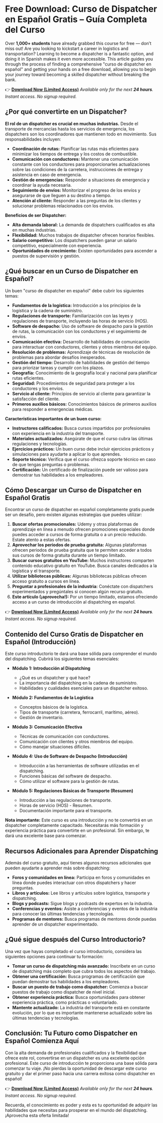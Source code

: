 # Free Download: Curso de Dispatcher en Español Gratis – Guía Completa del Curso

Over **1,000+ students** have already grabbed this course for free — don’t miss out! Are you looking to kickstart a career in logistics and transportation? Learning to become a dispatcher is a fantastic option, and doing it in Spanish makes it even more accessible. This article guides you through the process of finding a comprehensive "curso de dispatcher en español" and getting your hands on a free download, allowing you to begin your journey toward becoming a skilled dispatcher without breaking the bank.

👉 [**Download Now (Limited Access)**](https://udemywork.com/curso-de-dispatcher-en-espanol-gratis)
_Available only for the next **24 hours**. Instant access. No signup required._

## ¿Por qué convertirte en un Dispatcher?

**El rol de un dispatcher es crucial en muchas industrias.** Desde el transporte de mercancías hasta los servicios de emergencia, los dispatchers son los coordinadores que mantienen todo en movimiento. Sus responsabilidades incluyen:

*   **Coordinación de rutas:** Planificar las rutas más eficientes para minimizar los tiempos de entrega y los costos de combustible.
*   **Comunicación con conductores:** Mantener una comunicación constante con los conductores para proporcionarles actualizaciones sobre las condiciones de la carretera, instrucciones de entrega y asistencia en caso de emergencia.
*   **Gestión de emergencias:** Responder a situaciones de emergencia y coordinar la ayuda necesaria.
*   **Seguimiento de envíos:** Monitorizar el progreso de los envíos y asegurarse de que lleguen a su destino a tiempo.
*   **Atención al cliente:** Responder a las preguntas de los clientes y solucionar problemas relacionados con los envíos.

**Beneficios de ser Dispatcher:**

*   **Alta demanda laboral:** La demanda de dispatchers cualificados es alta en muchas industrias.
*   **Flexibilidad:** Muchos trabajos de dispatcher ofrecen horarios flexibles.
*   **Salario competitivo:** Los dispatchers pueden ganar un salario competitivo, especialmente con experiencia.
*   **Oportunidades de crecimiento:** Existen oportunidades para ascender a puestos de supervisión y gestión.

## ¿Qué buscar en un Curso de Dispatcher en Español?

Un buen "curso de dispatcher en español" debe cubrir los siguientes temas:

*   **Fundamentos de la logística:** Introducción a los principios de la logística y la cadena de suministro.
*   **Regulaciones de transporte:** Familiarización con las leyes y regulaciones de transporte, incluyendo las horas de servicio (HOS).
*   **Software de despacho:** Uso de software de despacho para la gestión de rutas, la comunicación con los conductores y el seguimiento de envíos.
*   **Comunicación efectiva:** Desarrollo de habilidades de comunicación para interactuar con conductores, clientes y otros miembros del equipo.
*   **Resolución de problemas:** Aprendizaje de técnicas de resolución de problemas para abordar desafíos inesperados.
*   **Gestión del tiempo:** Desarrollo de habilidades de gestión del tiempo para priorizar tareas y cumplir con los plazos.
*   **Geografía:** Conocimiento de la geografía local y nacional para planificar rutas eficientes.
*   **Seguridad:** Procedimientos de seguridad para proteger a los conductores y los envíos.
*   **Servicio al cliente:** Principios de servicio al cliente para garantizar la satisfacción del cliente.
*   **Primeros auxilios básicos:** Conocimientos básicos de primeros auxilios para responder a emergencias médicas.

**Características importantes de un buen curso:**

*   **Instructores calificados:** Busca cursos impartidos por profesionales con experiencia en la industria del transporte.
*   **Materiales actualizados:** Asegúrate de que el curso cubra las últimas regulaciones y tecnologías.
*   **Ejercicios prácticos:** Un buen curso debe incluir ejercicios prácticos y simulaciones para ayudarte a aplicar lo que aprendes.
*   **Soporte técnico:** Verifica que el curso ofrezca soporte técnico en caso de que tengas preguntas o problemas.
*   **Certificación:** Un certificado de finalización puede ser valioso para demostrar tus habilidades a los empleadores.

## Cómo Descargar un Curso de Dispatcher en Español Gratis

Encontrar un curso de dispatcher en español completamente gratis puede ser un desafío, pero existen algunas estrategias que puedes utilizar:

1.  **Buscar ofertas promocionales:** Udemy y otras plataformas de aprendizaje en línea a menudo ofrecen promociones especiales donde puedes acceder a cursos de forma gratuita o a un precio reducido. Estate atento a estas ofertas.
2.  **Aprovechar los periodos de prueba gratuita:** Algunas plataformas ofrecen periodos de prueba gratuita que te permiten acceder a todos sus cursos de forma gratuita durante un tiempo limitado.
3.  **Buscar cursos gratuitos en YouTube:** Muchos instructores comparten contenido educativo gratuito en YouTube. Busca canales dedicados a la logística y el transporte.
4.  **Utilizar bibliotecas públicas:** Algunas bibliotecas públicas ofrecen acceso gratuito a cursos en línea.
5.  **Preguntar a profesionales de la industria:** Conéctate con dispatchers experimentados y pregúntales si conocen algún recurso gratuito.
6.  **Este artículo (¡aprovecha!):** Por un tiempo limitado, estamos ofreciendo acceso a un curso de introducción al dispatching en español.

👉 [**Download Now (Limited Access)**](https://udemywork.com/curso-de-dispatcher-en-espanol-gratis)
_Available only for the next **24 hours**. Instant access. No signup required._

## Contenido del Curso Gratis de Dispatcher en Español (Introducción)

Este curso introductorio te dará una base sólida para comprender el mundo del dispatching. Cubrirá los siguientes temas esenciales:

*   **Módulo 1: Introducción al Dispatching**
    *   ¿Qué es un dispatcher y qué hace?
    *   La importancia del dispatching en la cadena de suministro.
    *   Habilidades y cualidades esenciales para un dispatcher exitoso.

*   **Módulo 2: Fundamentos de la Logística**
    *   Conceptos básicos de la logística.
    *   Tipos de transporte (carretera, ferrocarril, marítimo, aéreo).
    *   Gestión de inventario.

*   **Módulo 3: Comunicación Efectiva**
    *   Técnicas de comunicación con conductores.
    *   Comunicación con clientes y otros miembros del equipo.
    *   Cómo manejar situaciones difíciles.

*   **Módulo 4: Uso de Software de Despacho (Introducción)**
    *   Introducción a las herramientas de software utilizadas en el dispatching.
    *   Funciones básicas del software de despacho.
    *   Cómo utilizar el software para la gestión de rutas.

*   **Módulo 5: Regulaciones Básicas de Transporte (Resumen)**
    *   Introducción a las regulaciones de transporte.
    *   Horas de servicio (HOS) - Resumen.
    *   Documentación importante para el transporte.

**Nota importante:** Este curso es una introducción y no te convertirá en un dispatcher completamente capacitado. Necesitarás más formación y experiencia práctica para convertirte en un profesional. Sin embargo, te dará una excelente base para comenzar.

## Recursos Adicionales para Aprender Dispatching

Además del curso gratuito, aquí tienes algunos recursos adicionales que pueden ayudarte a aprender más sobre dispatching:

*   **Foros y comunidades en línea:** Participa en foros y comunidades en línea donde puedes interactuar con otros dispatchers y hacer preguntas.
*   **Libros y artículos:** Lee libros y artículos sobre logística, transporte y dispatching.
*   **Blogs y podcasts:** Sigue blogs y podcasts de expertos en la industria.
*   **Conferencias y eventos:** Asiste a conferencias y eventos de la industria para conocer las últimas tendencias y tecnologías.
*   **Programas de mentores:** Busca programas de mentores donde puedas aprender de un dispatcher experimentado.

## ¿Qué sigue después del Curso Introductorio?

Una vez que hayas completado el curso introductorio, considera las siguientes opciones para continuar tu formación:

*   **Tomar un curso de dispatching más avanzado:** Inscríbete en un curso de dispatching más completo que cubra todos los aspectos del trabajo.
*   **Obtener una certificación:** Busca programas de certificación que puedan demostrar tus habilidades a los empleadores.
*   **Buscar un puesto de trabajo como dispatcher:** Comienza a buscar puestos de trabajo como dispatcher de nivel inicial.
*   **Obtener experiencia práctica:** Busca oportunidades para obtener experiencia práctica, como prácticas o voluntariado.
*   **Mantente actualizado:** La industria del transporte está en constante evolución, por lo que es importante mantenerse actualizado sobre las últimas tendencias y tecnologías.

## Conclusión: Tu Futuro como Dispatcher en Español Comienza Aquí

Con la alta demanda de profesionales cualificados y la flexibilidad que ofrece este rol, convertirse en un dispatcher es una excelente opción profesional. Este curso de introducción te proporciona una base sólida para comenzar tu viaje. ¡No pierdas la oportunidad de descargar este curso gratuito y dar el primer paso hacia una carrera exitosa como dispatcher en español!

👉 [**Download Now (Limited Access)**](https://udemywork.com/curso-de-dispatcher-en-espanol-gratis)
_Available only for the next **24 hours**. Instant access. No signup required._

Recuerda, el conocimiento es poder y esta es tu oportunidad de adquirir las habilidades que necesitas para prosperar en el mundo del dispatching. ¡Aprovecha esta oferta limitada!
